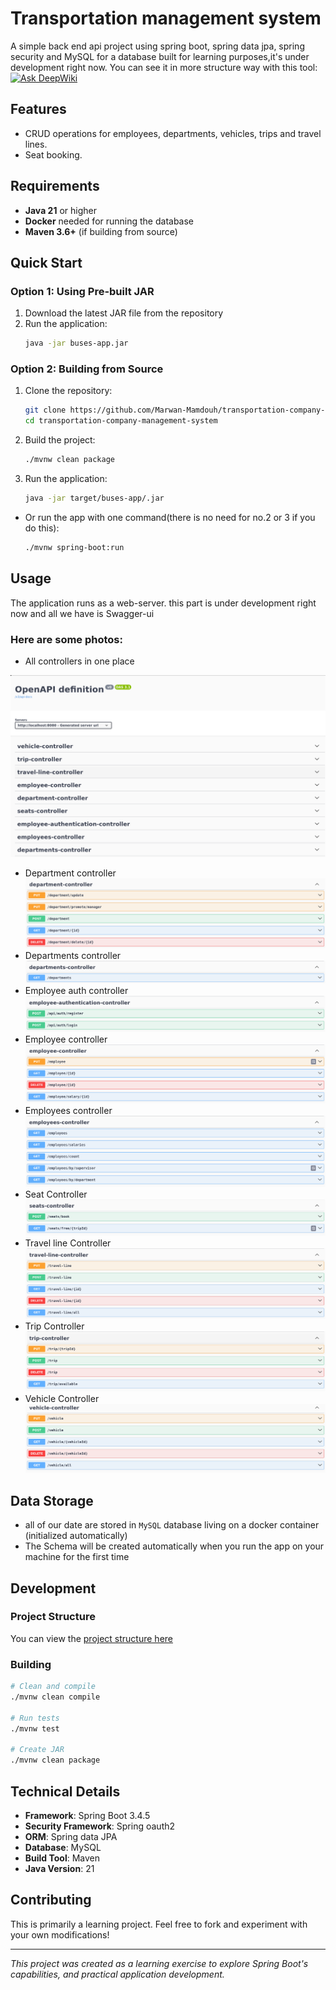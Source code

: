# Transportation management system

A simple back end api project using spring boot, spring data jpa, spring security and
MySQL for a database built for learning purposes,it's under development right now.
You can see it in more structure way with this
tool: [![Ask DeepWiki](https://deepwiki.com/badge.svg)](https://deepwiki.com/Marwan-Mamdouh/transportation-company-management-system)

## Features

- CRUD operations for employees, departments, vehicles, trips and travel lines.
- Seat booking.

## Requirements

- **Java 21** or higher
- **Docker** needed for running the database
- **Maven 3.6+** (if building from source)

## Quick Start

### Option 1: Using Pre-built JAR

1. Download the latest JAR file from the repository
2. Run the application:
   ```bash
   java -jar buses-app.jar
   ```

### Option 2: Building from Source

1. Clone the repository:
   ```bash
   git clone https://github.com/Marwan-Mamdouh/transportation-company-management-system
   cd transportation-company-management-system
   ```

2. Build the project:
   ```bash
   ./mvnw clean package
   ```
3. Run the application:
   ```bash
   java -jar target/buses-app/.jar
   ```

- Or run the app with one command(there is no need for no.2 or 3 if you do this):
   ```bash
   ./mvnw spring-boot:run
   ```

## Usage

The application runs as a web-server.
this part is under development right now and all we have is Swagger-ui

### Here are some photos:

- All controllers in one place

![all controllers in one place:](/docs/images/all-controllers.png "all controllers")

- Department controller
  ![all controllers in one place:](/docs/images/department-controller.png "department controller")
- Departments controller
  ![all controllers in one place:](/docs/images/departments-controller.png "departments controller")
- Employee auth controller
  ![all controllers in one place:](/docs/images/employee-auth-controller.png "departments controller")
- Employee controller
  ![all controllers in one place:](/docs/images/employee-controller.png "departments controller")
- Employees controller
  ![all controllers in one place:](/docs/images/employees-controller.png "departments controller")
- Seat Controller
  ![all controllers in one place:](/docs/images/seat-controller.png "departments controller")
- Travel line Controller
  ![all controllers in one place:](/docs/images/travel-line-controller.png "departments controller")
- Trip Controller
  ![all controllers in one place:](/docs/images/trip-controller.png "departments controller")
- Vehicle Controller
  ![all controllers in one place:](/docs/images/vehicle-controller.png "departments controller")

[//]: # (Use the following end-points &#40;APIs&#41; with their arguments:)

## Data Storage

- all of our date are stored in `MySQL` database living on a docker container (initialized
  automatically)
- The Schema will be created automatically when you run the app on your machine for the first time

## Development

### Project Structure

You can view the [project structure here](docs/architecture.md)

### Building

```bash
# Clean and compile
./mvnw clean compile

# Run tests
./mvnw test

# Create JAR
./mvnw clean package
```

## Technical Details

- **Framework**: Spring Boot 3.4.5
- **Security Framework**: Spring oauth2
- **ORM**: Spring data JPA
- **Database**: MySQL
- **Build Tool**: Maven
- **Java Version**: 21

## Contributing

This is primarily a learning project. Feel free to fork and experiment with your own modifications!

---

*This project was created as a learning exercise to explore Spring Boot's capabilities, and
practical
application development.*